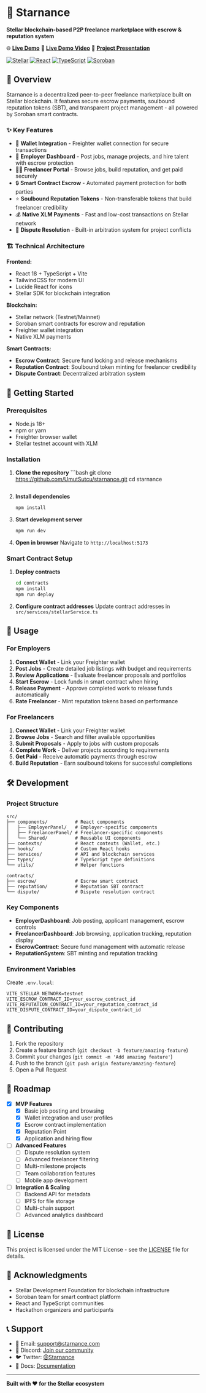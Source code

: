 # 💼 Starnance

**Stellar blockchain-based P2P freelance marketplace with escrow & reputation system**

🌐 **[Live Demo](https://starnance.vercel.app)**
🎥 **[Live Demo Video](https://www.youtube.com/watch?v=2SIYnqw6mAU)**
🎨 **[Project Presentation](https://www.canva.com/design/DAGrENm4JCM/fhX6dkBMNoqFEJqHXyo41A/view)**


[![Stellar](https://img.shields.io/badge/Built%20on-Stellar-black?style=flat&logo=stellar)](https://stellar.org/)
[![React](https://img.shields.io/badge/Frontend-React-blue?style=flat&logo=react)](https://reactjs.org/)
[![TypeScript](https://img.shields.io/badge/Language-TypeScript-blue?style=flat&logo=typescript)](https://www.typescriptlang.org/)
[![Soroban](https://img.shields.io/badge/Smart%20Contracts-Soroban-purple?style=flat)](https://soroban.stellar.org/)

## 🎯 Overview

Starnance is a decentralized peer-to-peer freelance marketplace built on Stellar blockchain. It features secure escrow payments, soulbound reputation tokens (SBT), and transparent project management - all powered by Soroban smart contracts.

### ✨ Key Features

- 🔐 **Wallet Integration** - Freighter wallet connection for secure transactions
- 💼 **Employer Dashboard** - Post jobs, manage projects, and hire talent with escrow protection  
- 👨‍💻 **Freelancer Portal** - Browse jobs, build reputation, and get paid securely
- 🔒 **Smart Contract Escrow** - Automated payment protection for both parties
- ⭐ **Soulbound Reputation Tokens** - Non-transferable tokens that build freelancer credibility
- 💰 **Native XLM Payments** - Fast and low-cost transactions on Stellar network
- 🎯 **Dispute Resolution** - Built-in arbitration system for project conflicts

### 🏗️ Technical Architecture

**Frontend:**
- React 18 + TypeScript + Vite
- TailwindCSS for modern UI
- Lucide React for icons
- Stellar SDK for blockchain integration

**Blockchain:**
- Stellar network (Testnet/Mainnet)
- Soroban smart contracts for escrow and reputation
- Freighter wallet integration
- Native XLM payments

**Smart Contracts:**
- **Escrow Contract**: Secure fund locking and release mechanisms
- **Reputation Contract**: Soulbound token minting for freelancer credibility
- **Dispute Contract**: Decentralized arbitration system

## 🚀 Getting Started

### Prerequisites

- Node.js 18+
- npm or yarn
- Freighter browser wallet
- Stellar testnet account with XLM

### Installation

1. **Clone the repository**   ```bash
   git clone https://github.com/UmutSutcu/starnance.git
   cd starnance
   ```

2. **Install dependencies**
   ```bash
   npm install
   ```

3. **Start development server**
   ```bash
   npm run dev
   ```

4. **Open in browser**
   Navigate to `http://localhost:5173`

### Smart Contract Setup

1. **Deploy contracts**
   ```bash
   cd contracts
   npm install
   npm run deploy
   ```

2. **Configure contract addresses**
   Update contract addresses in `src/services/stellarService.ts`

## 📱 Usage

### For Employers

1. **Connect Wallet** - Link your Freighter wallet
2. **Post Jobs** - Create detailed job listings with budget and requirements
3. **Review Applications** - Evaluate freelancer proposals and portfolios
4. **Start Escrow** - Lock funds in smart contract when hiring
5. **Release Payment** - Approve completed work to release funds automatically
6. **Rate Freelancer** - Mint reputation tokens based on performance

### For Freelancers

1. **Connect Wallet** - Link your Freighter wallet
2. **Browse Jobs** - Search and filter available opportunities
3. **Submit Proposals** - Apply to jobs with custom proposals
4. **Complete Work** - Deliver projects according to requirements
5. **Get Paid** - Receive automatic payments through escrow
6. **Build Reputation** - Earn soulbound tokens for successful completions

## 🛠️ Development

### Project Structure

```
src/
├── components/          # React components
│   ├── EmployerPanel/   # Employer-specific components
│   ├── FreelancerPanel/ # Freelancer-specific components
│   └── Shared/          # Reusable UI components
├── contexts/            # React contexts (Wallet, etc.)
├── hooks/               # Custom React hooks
├── services/            # API and blockchain services
├── types/               # TypeScript type definitions
└── utils/               # Helper functions

contracts/
├── escrow/              # Escrow smart contract
├── reputation/          # Reputation SBT contract
└── dispute/             # Dispute resolution contract
```

### Key Components

- **EmployerDashboard**: Job posting, applicant management, escrow controls
- **FreelancerDashboard**: Job browsing, application tracking, reputation display
- **EscrowContract**: Secure fund management with automatic release
- **ReputationSystem**: SBT minting and reputation tracking

### Environment Variables

Create `.env.local`:

```env
VITE_STELLAR_NETWORK=testnet
VITE_ESCROW_CONTRACT_ID=your_escrow_contract_id
VITE_REPUTATION_CONTRACT_ID=your_reputation_contract_id
VITE_DISPUTE_CONTRACT_ID=your_dispute_contract_id
```

## 🤝 Contributing

1. Fork the repository
2. Create a feature branch (`git checkout -b feature/amazing-feature`)
3. Commit your changes (`git commit -m 'Add amazing feature'`)
4. Push to the branch (`git push origin feature/amazing-feature`)
5. Open a Pull Request

## 🔮 Roadmap

- [x] **MVP Features**
  - [x] Basic job posting and browsing
  - [x] Wallet integration and user profiles
  - [x] Escrow contract implementation
  - [x] Reputation Point
  - [x] Application and hiring flow

- [ ] **Advanced Features**
  - [ ] Dispute resolution system
  - [ ] Advanced freelancer filtering
  - [ ] Multi-milestone projects
  - [ ] Team collaboration features
  - [ ] Mobile app development

- [ ] **Integration & Scaling**
  - [ ] Backend API for metadata
  - [ ] IPFS for file storage
  - [ ] Multi-chain support
  - [ ] Advanced analytics dashboard

## 📄 License

This project is licensed under the MIT License - see the [LICENSE](LICENSE) file for details.

## 🌟 Acknowledgments

- Stellar Development Foundation for blockchain infrastructure
- Soroban team for smart contract platform
- React and TypeScript communities
- Hackathon organizers and participants

## 📞 Support

- 📧 Email: support@starnance.com
- 💬 Discord: [Join our community](https://discord.gg/starnance)
- 🐦 Twitter: [@Starnance](https://twitter.com/starnance)
- 📖 Docs: [Documentation](https://docs.starnance.com)

---

**Built with ❤️ for the Stellar ecosystem**

